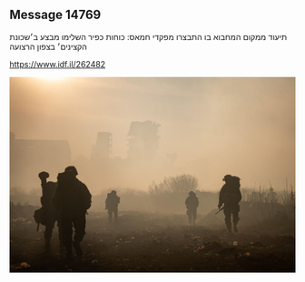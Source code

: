 ## Message 14769

תיעוד ממקום המחבוא בו התבצרו מפקדי חמאס: 
כוחות כפיר השלימו מבצע ב׳שכונת הקצינים׳ בצפון הרצועה

https://www.idf.il/262482

![Photo](14769/14769_photo.jpg)
